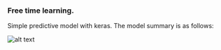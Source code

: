 ### Free time learning.  
Simple predictive model with keras. The model summary is as follows:

![alt text](https://github.com/LamaNIkesh/PredictiveModelWithKeras.git/modelSummary.png)
